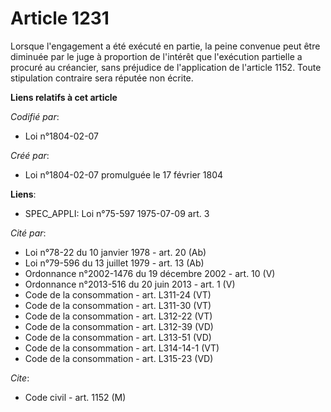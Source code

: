 # Article 1231

Lorsque l'engagement a été exécuté en partie, la peine convenue peut être diminuée par le juge à proportion de l'intérêt que
l'exécution partielle a procuré au créancier, sans préjudice de l'application de l'article 1152. Toute stipulation contraire
sera réputée non écrite.

**Liens relatifs à cet article**

_Codifié par_:

  - Loi n°1804-02-07

_Créé par_:

  - Loi n°1804-02-07 promulguée le 17 février 1804

**Liens**:

  - SPEC_APPLI: Loi n°75-597 1975-07-09 art. 3

_Cité par_:

  - Loi n°78-22 du 10 janvier 1978 - art. 20 (Ab)
  - Loi n°79-596 du 13 juillet 1979 - art. 13 (Ab)
  - Ordonnance n°2002-1476 du 19 décembre 2002 - art. 10 (V)
  - Ordonnance n°2013-516 du 20 juin 2013 - art. 1 (V)
  - Code de la consommation - art. L311-24 (VT)
  - Code de la consommation - art. L311-30 (VT)
  - Code de la consommation - art. L312-22 (VT)
  - Code de la consommation - art. L312-39 (VD)
  - Code de la consommation - art. L313-51 (VD)
  - Code de la consommation - art. L314-14-1 (VT)
  - Code de la consommation - art. L315-23 (VD)

_Cite_:

  - Code civil - art. 1152 (M)
